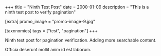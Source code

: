 +++
title = "Ninth Test Post"
date = 2000-01-09
description = "This is a ninth test post to verify pagination"

[extra]
promo_image = "promo-image-9.jpg"

[taxonomies]
tags = ["test", "pagination"]
+++

Ninth test post for pagination verification. Adding more searchable content.

Officia deserunt mollit anim id est laborum.
